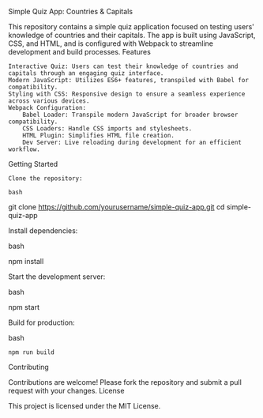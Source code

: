 Simple Quiz App: Countries & Capitals

This repository contains a simple quiz application focused on testing users' knowledge of countries and their capitals. The app is built using JavaScript, CSS, and HTML, and is configured with Webpack to streamline development and build processes.
Features

    Interactive Quiz: Users can test their knowledge of countries and capitals through an engaging quiz interface.
    Modern JavaScript: Utilizes ES6+ features, transpiled with Babel for compatibility.
    Styling with CSS: Responsive design to ensure a seamless experience across various devices.
    Webpack Configuration:
        Babel Loader: Transpile modern JavaScript for broader browser compatibility.
        CSS Loaders: Handle CSS imports and stylesheets.
        HTML Plugin: Simplifies HTML file creation.
        Dev Server: Live reloading during development for an efficient workflow.

Getting Started

    Clone the repository:

    bash

git clone https://github.com/yourusername/simple-quiz-app.git
cd simple-quiz-app

Install dependencies:

bash

npm install

Start the development server:

bash

npm start

Build for production:

bash

    npm run build

Contributing

Contributions are welcome! Please fork the repository and submit a pull request with your changes.
License

This project is licensed under the MIT License.
